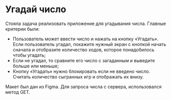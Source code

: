 # Угадай число
Стояла задача реализовать приложение для угадывания числа.
Главные критерии были:
- Пользователь может ввести число и нажать на кнопку «Угадать». Если пользователь угадал, покажите нужный экран с кнопкой начать сначала и отобразите количество ходов, которое понадобилось чтобы угадать;
- Если не угадал, то сравните его число с загаданным и выведите больше или меньше;
- Кнопку «Угадать» нужно блокировать если не введено число. Считать количество сыгранных игр и отображать их внизу.

Макет был дан из Figma. 
Для запроса числа с сервера, использовался метод GET.